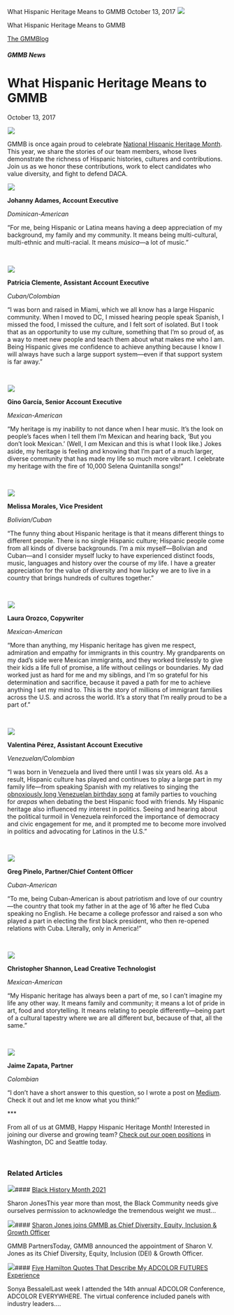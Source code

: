 



What Hispanic Heritage Means to GMMB
October 13, 2017
![](data:image/gif;base64,R0lGODlhAQABAAAAACH5BAEKAAEALAAAAAABAAEAAAICTAEAOw==)![](https://www.gmmb.com/wp-content/uploads/2016/12/happy-holidays-2016-e1501164045391.jpg)



What Hispanic Heritage Means to GMMB





 [The GMMBlog](/blog/)



##### GMMB News

 What Hispanic Heritage Means to GMMB
====================================


October 13, 2017



![](data:image/gif;base64,R0lGODlhAQABAAAAACH5BAEKAAEALAAAAAABAAEAAAICTAEAOw==)![](https://www.gmmb.com/wp-content/uploads/2016/12/happy-holidays-2016-e1501164045391-552x552.jpg) 


GMMB is once again proud to celebrate [National Hispanic Heritage Month](https://hispanicheritagemonth.gov/about/). This year, we share the stories of our team members, whose lives demonstrate the richness of Hispanic histories, cultures and contributions. Join us as we honor these contributions, work to elect candidates who value diversity, and fight to defend DACA.


![](data:image/gif;base64,R0lGODlhAQABAAAAACH5BAEKAAEALAAAAAABAAEAAAICTAEAOw==)![](https://www.gmmb.com/wp-content/uploads/Blog_Johanny.png)


**Johanny Adames, Account Executive**


*Dominican-American*


“For me, being Hispanic or Latina means having a deep appreciation of my background, my family and my community. It means being multi-cultural, multi-ethnic and multi-racial. It means *música*—a lot of music.”


 


![](data:image/gif;base64,R0lGODlhAQABAAAAACH5BAEKAAEALAAAAAABAAEAAAICTAEAOw==)![](https://www.gmmb.com/wp-content/uploads/Blog_Patricia.png)


**Patricia Clemente, Assistant Account Executive**


*Cuban/Colombian*


“I was born and raised in Miami, which we all know has a large Hispanic community. When I moved to DC, I missed hearing people speak Spanish, I missed the food, I missed the culture, and I felt sort of isolated. But I took that as an opportunity to use my culture, something that I’m so proud of, as a way to meet new people and teach them about what makes me who I am. Being Hispanic gives me confidence to achieve anything because I know I will always have such a large support system—even if that support system is far away.”


 


![](data:image/gif;base64,R0lGODlhAQABAAAAACH5BAEKAAEALAAAAAABAAEAAAICTAEAOw==)![](https://www.gmmb.com/wp-content/uploads/Blog_Gino.png)


**Gino García, Senior Account Executive**


*Mexican-American*


“My heritage is my inability to not dance when I hear music. It’s the look on people’s faces when I tell them I’m Mexican and hearing back, ‘But you don’t look Mexican.’ (Well, I *am* Mexican and this is what I look like.) Jokes aside, my heritage is feeling and knowing that I’m part of a much larger, diverse community that has made my life so much more vibrant. I celebrate my heritage with the fire of 10,000 Selena Quintanilla songs!”


 


**![](data:image/gif;base64,R0lGODlhAQABAAAAACH5BAEKAAEALAAAAAABAAEAAAICTAEAOw==)![](https://www.gmmb.com/wp-content/uploads/Blog_Melissa.png)**


**Melissa Morales, Vice President**


*Bolivian/Cuban*


“The funny thing about Hispanic heritage is that it means different things to different people. There is no single Hispanic culture; Hispanic people come from all kinds of diverse backgrounds. I’m a mix myself—Bolivian and Cuban—and I consider myself lucky to have experienced distinct foods, music, languages and history over the course of my life. I have a greater appreciation for the value of diversity and how lucky we are to live in a country that brings hundreds of cultures together.”


 


**![](data:image/gif;base64,R0lGODlhAQABAAAAACH5BAEKAAEALAAAAAABAAEAAAICTAEAOw==)![](https://www.gmmb.com/wp-content/uploads/Blog_Laura.png)**


**Laura Orozco, Copywriter**


*Mexican-American*


“More than anything, my Hispanic heritage has given me respect, admiration and empathy for immigrants in this country. My grandparents on my dad’s side were Mexican immigrants, and they worked tirelessly to give their kids a life full of promise, a life without ceilings or boundaries. My dad worked just as hard for me and my siblings, and I’m so grateful for his determination and sacrifice, because it paved a path for me to achieve anything I set my mind to. This is the story of millions of immigrant families across the U.S. and across the world. It’s a story that I’m really proud to be a part of.”


 


**![](data:image/gif;base64,R0lGODlhAQABAAAAACH5BAEKAAEALAAAAAABAAEAAAICTAEAOw==)![](https://www.gmmb.com/wp-content/uploads/Blog_Valentina.png)**


**Valentina Pérez, Assistant Account Executive**


*Venezuelan/Colombian*


“I was born in Venezuela and lived there until I was six years old. As a result, Hispanic culture has played and continues to play a large part in my family life—from speaking Spanish with my relatives to singing the [obnoxiously long Venezuelan birthday song](https://www.youtube.com/watch?v=GJkAPEo0eso) at family parties to vouching for *arepas* when debating the best Hispanic food with friends. My Hispanic heritage also influenced my interest in politics. Seeing and hearing about the political turmoil in Venezuela reinforced the importance of democracy and civic engagement for me, and it prompted me to become more involved in politics and advocating for Latinos in the U.S.”


 


**![](data:image/gif;base64,R0lGODlhAQABAAAAACH5BAEKAAEALAAAAAABAAEAAAICTAEAOw==)![](https://www.gmmb.com/wp-content/uploads/Blog_Greg.png)**


**Greg Pinelo, Partner/Chief Content Officer**


*Cuban-American*


“To me, being Cuban-American is about patriotism and love of our country—the country that took my father in at the age of 16 after he fled Cuba speaking no English. He became a college professor and raised a son who played a part in electing the first black president, who then re-opened relations with Cuba. Literally, only in America!”


 


**![](data:image/gif;base64,R0lGODlhAQABAAAAACH5BAEKAAEALAAAAAABAAEAAAICTAEAOw==)![](https://www.gmmb.com/wp-content/uploads/Blog_Christopher.png)**


**Christopher Shannon, Lead Creative Technologist**


*Mexican-American*


“My Hispanic heritage has always been a part of me, so I can’t imagine my life any other way. It means family and community; it means a lot of pride in art, food and storytelling. It means relating to people differently—being part of a cultural tapestry where we are all different but, because of that, all the same.”


 


**![](data:image/gif;base64,R0lGODlhAQABAAAAACH5BAEKAAEALAAAAAABAAEAAAICTAEAOw==)![](https://www.gmmb.com/wp-content/uploads/Blog_Jaime.png)**


**Jaime Zapata, Partner**


*Colombian*


“I don’t have a short answer to this question, so I wrote a post on [Medium](https://medium.com/@ATAPAZ2/from-the-u-s-or-in-the-u-s-e683b4f576f5). Check it out and let me know what you think!”


\*\*\*


From all of us at GMMB, Happy Hispanic Heritage Month! Interested in joining our diverse and growing team? [Check out our open positions](https://www.gmmb.com/careers) in Washington, DC and Seattle today.


 









### Related Articles

![](data:image/gif;base64,R0lGODlhAQABAAAAACH5BAEKAAEALAAAAAABAAEAAAICTAEAOw==)![](https://www.gmmb.com/wp-content/uploads/2021/02/Black_History_Month-05-380x200.jpg)#### [Black History Month 2021](https://www.gmmb.com/news/bhm-2021/)

Sharon JonesThis year more than most, the Black Community needs give ourselves permission to acknowledge the tremendous weight we must…

![](data:image/gif;base64,R0lGODlhAQABAAAAACH5BAEKAAEALAAAAAABAAEAAAICTAEAOw==)![](https://www.gmmb.com/wp-content/uploads/2021/01/GMMB-Logo-1-380x200.png)#### [Sharon Jones joins GMMB as Chief Diversity, Equity, Inclusion & Growth Officer](https://www.gmmb.com/news/sharon-jones-joins-gmmb/)

GMMB PartnersToday, GMMB announced the appointment of Sharon V. Jones as its Chief Diversity, Equity, Inclusion (DEI) & Growth Officer.

![](data:image/gif;base64,R0lGODlhAQABAAAAACH5BAEKAAEALAAAAAABAAEAAAICTAEAOw==)![](https://www.gmmb.com/wp-content/uploads/2020/11/Sonya-Doodle-FUTURES-380x200.jpg)#### [Five Hamilton Quotes That Describe My ADCOLOR FUTURES Experience](https://www.gmmb.com/news/adcolor-conference/)

Sonya BessalelLast week I attended the 14th annual ADCOLOR Conference, ADCOLOR EVERYWHERE. The virtual conference included panels with industry leaders.…




